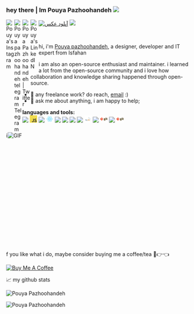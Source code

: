 ### hey there | Im Pouya Pazhoohandeh <img width="22px" src="https://upload.wikimedia.org/wikipedia/commons/thumb/7/70/Emoji_u1f44b.svg/1200px-Emoji_u1f44b.svg.png" /> </br>
<a href="https://www.instagram.com/pouya_pazhoohandeh/">
  <img align="left" alt="Pouya's Instagram" width="22px" src="https://raw.githubusercontent.com/hussainweb/hussainweb/main/icons/instagram.png" />
</a>
<a href="https://t.me/pouya_pazhoohandeh">
  <img align="left" alt="Pouya pazhoohandeh telegram Telegram"  width="22px" src="https://upload.wikimedia.org/wikipedia/commons/thumb/8/82/Telegram_logo.svg/2048px-Telegram_logo.svg.png" />
</a>
<a href="https://twitter.com/pazhoohandeh_p?lang=fa">
  <img align="left" alt="Pouya Pazhoohandeh | Twitter" width="22px" src="https://raw.githubusercontent.com/peterthehan/peterthehan/master/assets/twitter.svg" />
</a>
<a href="https://www.linkedin.com/in/pouyapazhoohandeh/">
  <img align="left" alt="Pouya's LinkedIN" width="22px" src="https://raw.githubusercontent.com/peterthehan/peterthehan/master/assets/linkedin.svg" />
</a>

  <a href="https://picomedia.ir" target="_blank"><img width="22px" src="https://s8.uupload.ir/files/fav_wa5f_thumb.png" border="0" alt="آپلود عکس" /></a>
</a>
![](https://visitor-badge.glitch.me/badge?page_id=pouyapazhoohandeh)

<br />

hi, i'm [Pouya pazhoohandeh](https://pouyapazhoohandeh.ir/), a designer, developer and IT expert from Isfahan


i am also an open-source enthusiast and maintainer. i learned a lot from the open-source community and i love how collaboration and knowledge sharing happened through open-source.


  <img align="right" alt="GIF" src="https://github.com/abhisheknaiidu/abhisheknaiidu/blob/master/code.gif?raw=true" width="500" height="320" />
  
- 💼 any freelance work? do reach, [email](mailto:pazhoohandeh.pouya@gmail.com) :)
- 💬 ask me about anything, i am happy to help;

**languages and tools:**  
<code><img height="20" src="https://logowik.com/content/uploads/images/wordppess-icon7181.logowik.com.webp"></code>
<code><img height="20" src="https://raw.githubusercontent.com/github/explore/80688e429a7d4ef2fca1e82350fe8e3517d3494d/topics/javascript/javascript.png"></code>
<code><img height="20" src="https://upload.wikimedia.org/wikipedia/commons/thumb/2/27/PHP-logo.svg/1200px-PHP-logo.svg.png"></code>
<code><img height="20" src="https://raw.githubusercontent.com/github/explore/80688e429a7d4ef2fca1e82350fe8e3517d3494d/topics/react/react.png"></code>
<code><img height="20" src="https://res.cloudinary.com/thewebmaster/image/upload/c_scale,f_auto,q_auto:best,w_516/images/html/html5.png"></code>
<code><img height="20" src="https://camo.githubusercontent.com/edc736634dd35b0f4008e2f7db456136b9fc0e1e7a4078bb72c7352b1bdf8a7e/68747470733a2f2f776f726c64766563746f726c6f676f2e636f6d2f6c6f676f732f6373732d332e737667"></code>
<code><img height="20" src="https://www.cleverducks.com/wp-content/uploads/2017/08/COMPTIA-NETWORK.png"></code>
<code><img height="20" src="https://www.modir-shabake.com/wp-content/uploads/2015/10/2000px-Cisco_logo.svg.png"></code>
<code><img height="20" src="https://raw.githubusercontent.com/github/explore/80688e429a7d4ef2fca1e82350fe8e3517d3494d/topics/mysql/mysql.png"></code>
<code><img height="20" src="https://upload.wikimedia.org/wikipedia/commons/thumb/8/80/MikroTik_Logo_%282022%29.svg/2560px-MikroTik_Logo_%282022%29.svg.png"></code>
<code><img height="20" src="https://raw.githubusercontent.com/github/explore/80688e429a7d4ef2fca1e82350fe8e3517d3494d/topics/git/git.png"></code>
<code><img height="20" src="https://www.codeguru.com/wp-content/uploads/2021/08/C-Sharp-Tutorials.png"></code>
<code><img height="20" src="https://raw.githubusercontent.com/github/explore/80688e429a7d4ef2fca1e82350fe8e3517d3494d/topics/git/git.png"></code>

if you like what i do, maybe consider buying me a coffee/tea 🥺👉👈

<a href="https://sibmo.ir/pouyapzh" target="_blank"><img src="https://cdn.buymeacoffee.com/buttons/v2/default-red.png" alt="Buy Me A Coffee" width="150" ></a>


📈 my github stats

<p align="left"> <img src="https://github-readme-stats.vercel.app/api?username=pouyapazhoohandeh&theme=tokyonight&show_icons=true&hide_border=true&count_private=true" alt="Pouya Pazhoohandeh" />
  
<p align="left"> <img src="https://github-readme-stats.vercel.app/api/top-langs/?username=pouyapazhoohandeh&theme=tokyonight&show_icons=true&hide_border=true&layout=compact" alt="Pouya Pazhoohandeh" />
  


